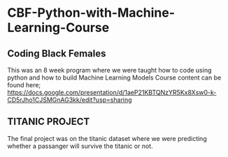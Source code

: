 # CBF-Python-with-Machine-Learning-Course

## Coding Black Females

This was an 8 week program where we were taught how to code using python and how to build Machine Learning Models
Course content can be found here;
https://docs.google.com/presentation/d/1aeP21KBTQNzYR5Kx8Xsw0-k-CD5rJho1CJSMGnAG3kk/edit?usp=sharing

## TITANIC PROJECT

The final project was on the titanic dataset where we were predicting whether a passanger will survive the titanic or not.
